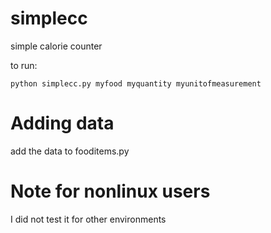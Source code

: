 # simplecc
simple calorie counter

to run:
```
python simplecc.py myfood myquantity myunitofmeasurement
```
# Adding data
add the data to fooditems.py

# Note for nonlinux users
I did not test it for other environments
